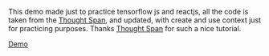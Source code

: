 This demo made just to practice tensorflow js and reactjs, all the code is taken from the [Thought Span](https://www.youtube.com/watch?v=S_Lg1bVbqY4&list=LL&index=3&ab_channel=ThoughtSpan), and updated, with create and use context just for practicing purposes. Thanks [Thought Span](https://www.youtube.com/channel/UC9NiNxOO-Xi6UgCjbnIjSoQ) for such a nice tutorial.

[Demo](https://rizwanishaq.github.io/image-identification-react/)
